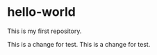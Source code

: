 # hello-world
This is my first repository.



This is a change for test.
This is a change for test.
